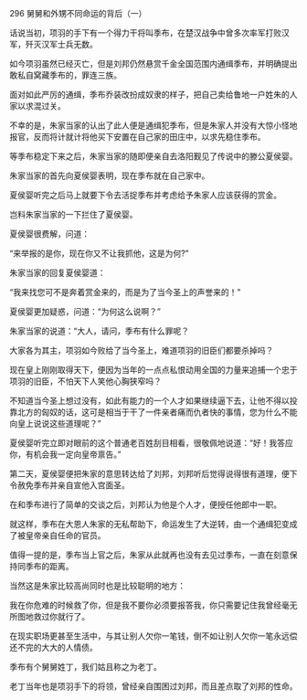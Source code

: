 296 舅舅和外甥不同命运的背后（一）



话说当初，项羽的手下有一个得力干将叫季布，在楚汉战争中曾多次率军打败汉军，歼灭汉军士兵无数。

如今项羽虽然已经灭亡，但是刘邦仍然悬赏千金全国范围内通缉季布，并明确提出敢私自窝藏季布的，罪连三族。



面对如此严厉的通缉，季布乔装改扮成奴隶的样子，把自己卖给鲁地一户姓朱的人家以求混过关。

不幸的是，朱家当家的认出了此人便是通缉犯季布，但是朱家人并没有大惊小怪地报官，反而将计就计将他买下安置在自己家的田庄中，以求先稳住季布。

等季布稳定下来之后，朱家当家的随即便亲自去洛阳觐见了传说中的滕公夏侯婴。



朱家当家的首先向夏侯婴表明，现在季布就在自己家中。

夏侯婴听完之后马上就要下令去活捉季布并考虑给予朱家人应该获得的赏金。

岂料朱家当家的一下拦住了夏侯婴。

夏侯婴很费解，问道：

“来举报的是你，现在你又不让我抓他，这是为何?”

朱家当家的回复夏侯婴道：

“我来找您可不是奔着赏金来的，而是为了当今圣上的声誉来的！”

夏侯婴更加疑惑，问道：“为何这么说啊？”

朱家当家的说道：“大人，请问，季布有什么罪呢？

大家各为其主，项羽如今败给了当今圣上，难道项羽的旧臣们都要杀掉吗？

现在皇上刚刚取得天下，便因为当年的一点点私恨动用全国的力量来追捕一个忠于项羽的旧臣，不怕天下人笑他心胸狭窄吗？

不知道当今圣上想过没有，如此有能力的一个人才如果继续逼下去，让他不得以投靠北方的匈奴的话，这可是相当于干了一件亲者痛而仇者快的事情，您为什么不能向皇上说说这些道理呢？”

夏侯婴听完立即对眼前的这个普通老百姓刮目相看，很敬佩地说道：“好！我答应你，有机会我一定向皇帝禀告。”



第二天，夏侯婴便把朱家的意思转达给了刘邦，刘邦听后觉得说得很有道理，便下令赦免季布并亲自宣他入宫面圣。

在和季布进行了简单的交谈之后，刘邦认为他是个人才，便授任他郎中一职。

就这样，季布在大恩人朱家的无私帮助下，命运发生了大逆转，由一个通缉犯变成了被皇帝亲自任命的官员。



值得一提的是，季布当上官之后，朱家从此就再也没有去见过季布，一直在刻意保持同季布的距离。

当然这是朱家比较高尚同时也是比较聪明的地方：

我在你危难的时候救了你，但是我不要你必须要报答我，你只需要记住我曾经毫无所图地救过你就行了。

在现实职场更甚至生活中，与其让别人欠你一笔钱，倒不如让别人欠你一笔永远偿还不完的大大的人情债。

季布有个舅舅姓丁，我们姑且称之为老丁。

老丁当年也是项羽手下的将领，曾经亲自围困过刘邦，而且差点取了刘邦的性命。

